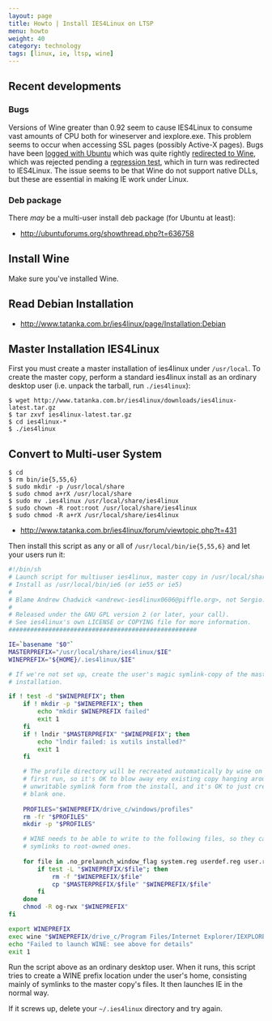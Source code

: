 ```yaml
---
layout: page
title: Howto | Install IES4Linux on LTSP
menu: howto
weight: 40
category: technology
tags: [linux, ie, ltsp, wine]
---
```


## Recent developments

### Bugs

Versions of Wine greater than 0.92 seem to cause IES4Linux to consume vast amounts of CPU both for wineserver and iexplore.exe. This problem seems to occur when accessing SSL pages (possibly Active-X pages).  Bugs have been [logged with Ubuntu](https://bugs.launchpad.net/bugs/205895) which was quite rightly [redirected to Wine](http://bugs.winehq.org/show_bug.cgi?id=13687), which was rejected pending a [regression test](http://bugs.winehq.org/show_bug.cgi?id=13734), which in turn was redirected to IES4Linux.  The issue seems to be that Wine do not support native DLLs, but these are essential in making IE work under Linux.

### Deb package

There *may* be a multi-user install deb package (for Ubuntu at least):

   * http://ubuntuforums.org/showthread.php?t=636758

## Install Wine

Make sure you've installed Wine.

## Read Debian Installation

   * http://www.tatanka.com.br/ies4linux/page/Installation:Debian

## Master Installation IES4Linux

First you must create a master installation of ies4linux under `/usr/local`. To create the master copy, perform a standard ies4linux install as an ordinary desktop user (i.e. unpack the tarball, run `./ies4linux`):

    $ wget http://www.tatanka.com.br/ies4linux/downloads/ies4linux-latest.tar.gz
    $ tar zxvf ies4linux-latest.tar.gz
    $ cd ies4linux-*
    $ ./ies4linux

## Convert to Multi-user System

    $ cd
    $ rm bin/ie{5,55,6}
    $ sudo mkdir -p /usr/local/share
    $ sudo chmod a+rX /usr/local/share
    $ sudo mv .ies4linux /usr/local/share/ies4linux
    $ sudo chown -R root:root /usr/local/share/ies4linux
    $ sudo chmod -R a+rX /usr/local/share/ies4linux

   * http://www.tatanka.com.br/ies4linux/forum/viewtopic.php?t=431

Then install this script as any or all of `/usr/local/bin/ie{5,55,6}` and let your users run it:

```sh
#!/bin/sh
# Launch script for multiuser ies4linux, master copy in /usr/local/share.
# Install as /usr/local/bin/ie6 (or ie55 or ie5)
#
# Blame Andrew Chadwick <andrewc-ies4linux0606@piffle.org>, not Sergio.
#
# Released under the GNU GPL version 2 (or later, your call).
# See ies4linux's own LICENSE or COPYING file for more information.
####################################################

IE=`basename "$0"`
MASTERPREFIX="/usr/local/share/ies4linux/$IE"
WINEPREFIX="${HOME}/.ies4linux/$IE"

# If we're not set up, create the user's magic symlink-copy of the master
# installation.

if ! test -d "$WINEPREFIX"; then
    if ! mkdir -p "$WINEPREFIX"; then
        echo "mkdir $WINEPREFIX failed"
        exit 1
    fi
    if ! lndir "$MASTERPREFIX" "$WINEPREFIX"; then
        echo "lndir failed: is xutils installed?"
        exit 1
    fi

    # The profile directory will be recreated automatically by wine on the
    # first run, so it's OK to blow away eny existing copy hanging around in
    # unwritable symlink form from the install, and it's OK to just create a
    # blank one.
   
    PROFILES="$WINEPREFIX/drive_c/windows/profiles"
    rm -fr "$PROFILES"
    mkdir -p "$PROFILES"

    # WINE needs to be able to write to the following files, so they can't be
    # symlinks to root-owned ones.
   
    for file in .no_prelaunch_window_flag system.reg userdef.reg user.reg; do
        if test -L "$WINEPREFIX/$file"; then
            rm -f "$WINEPREFIX/$file"
            cp "$MASTERPREFIX/$file" "$WINEPREFIX/$file"
        fi
    done
    chmod -R og-rwx "$WINEPREFIX"
fi

export WINEPREFIX
exec wine "$WINEPREFIX/drive_c/Program Files/Internet Explorer/IEXPLORE.EXE"
echo "Failed to launch WINE: see above for details"
exit 1
```

Run the script above as an ordinary desktop user. When it runs, this script tries to create a WINE prefix location under the user's home, consisting mainly of symlinks to the master copy's files. It then launches IE in the normal way.

If it screws up, delete your `~/.ies4linux` directory and try again.

